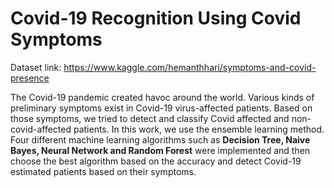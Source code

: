 # Covid-19 Recognition Using Covid Symptoms
Dataset link: https://www.kaggle.com/hemanthhari/symptoms-and-covid-presence

The Covid-19 pandemic created havoc around the world. Various kinds of preliminary symptoms exist in Covid-19 virus-affected patients. Based on those symptoms, we tried to detect and classify Covid affected and non-covid-affected patients. In this work, we use the ensemble learning method. Four different machine learning algorithms such as **Decision Tree, Naive Bayes, Neural Network and Random Forest** were implemented and then choose the best algorithm based on the accuracy and detect Covid-19 estimated patients based on their symptoms.
